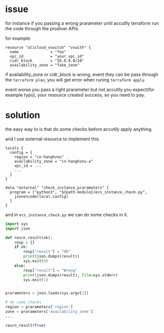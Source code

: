 # issue
for instance if you passing a wrong prarameter until accutlly terraform run the code through the prodiver APIs.

for example:
```hcl
resource "alicloud_vswitch" "vswith" {
  name              = "foo"
  vpc_id            = "your_vpc_id"
  cidr_block        = "10.0.0.0/10"
  availability_zone = "fake_zone"
```
if availability_zone or cidr_block is wrong, event they can be pass through the `terraform plan`,
you will get error when runing `terraform apply`.

event worse you pass a right prarameter but not accutlly you expect(for example typo), your resource created success, so you need to pay.

# solution 

the easy way to is that do some checks before accutlly apply anything.

and I use external resource to implement this.
```hcl
locals {
  config = {
    region = "cn-hanghzou"
    availability_zone = "cn-hanghzou-a"
    vpc_id = ...
    ...
  }
}

data "external" "check_instance_prarameters" {
  program = ["python3", "${path.module}/ecs_instance_check.py",
    jsonencode(local.config)
  ]
}
```

and in `ecs_instance_check.py` we can do some checks in it.

```python
import sys
import json

def reurn_result(ok):
    resp = {}
    if ok:
        resp["result"] = "OK"
        print(json.dumps(result))
        sys.exit(0)
    else:
        resp["result"] = "Wrong"
        print(json.dumps(result), file=sys.stderr)
        sys.exit(1)


prarameters = josn.loads(sys.argv[1])

# do some checks
region = prarameters['region']
zone = prarameters['availability_zone']
...

reurn_result(True)
```

